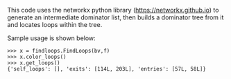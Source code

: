 This code uses the networkx python library (https://networkx.github.io) to 
generate an intermediate dominator list, then builds a dominator tree from it
and locates loops within the tree.

Sample usage is shown below:

```
>>> x = findloops.FindLoops(bv,f)
>>> x.color_loops()
>>> x.get_loops()
{'self_loops': [], 'exits': [114L, 203L], 'entries': [57L, 58L]}
```
